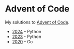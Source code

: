 # Advent of Code

My solutions to [Advent of Code](https://adventofcode.com/).

* [2024](2024/) - Python
* [2023](2023/) - Python
* [2020](2020/) - Go
